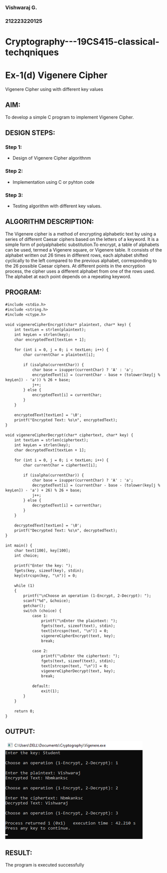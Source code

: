 ### Vishwaraj G.
### 212223220125
# Cryptography---19CS415-classical-techqniques
# Ex-1(d) Vigenere Cipher
Vigenere Cipher using with different key values

## AIM:

To develop a simple C program to implement Vigenere Cipher.

## DESIGN STEPS:

### Step 1:

* Design of Vigenere Cipher algorithnm 

### Step 2:

* Implementation using C or pyhton code

### Step 3:

* Testing algorithm with different key values. 
## ALGORITHM DESCRIPTION:
The Vigenere cipher is a method of encrypting alphabetic text by using a series of different Caesar ciphers based on the letters of a keyword. It is a simple form of polyalphabetic substitution.To encrypt, a table of alphabets can be used, termed a Vigenere square, or Vigenere table. It consists of the alphabet written out 26 times in different rows, each alphabet shifted cyclically to the left compared to the previous alphabet, corresponding to the 26 possible Caesar ciphers. At different points in the encryption process, the cipher uses a different alphabet from one of the rows used. The alphabet at each point depends on a repeating keyword.



## PROGRAM:
```
#include <stdio.h>
#include <string.h>
#include <ctype.h>

void vigenereCipherEncrypt(char* plaintext, char* key) {
    int textLen = strlen(plaintext);
    int keyLen = strlen(key);
    char encryptedText[textLen + 1];

    for (int i = 0, j = 0; i < textLen; i++) {
        char currentChar = plaintext[i];

        if (isalpha(currentChar)) {
            char base = isupper(currentChar) ? 'A' : 'a';
            encryptedText[i] = (currentChar - base + (tolower(key[j % keyLen]) - 'a')) % 26 + base;
            j++;
        } else {
            encryptedText[i] = currentChar;
        }
    }

    encryptedText[textLen] = '\0';
    printf("Encrypted Text: %s\n", encryptedText);
}

void vigenereCipherDecrypt(char* ciphertext, char* key) {
    int textLen = strlen(ciphertext);
    int keyLen = strlen(key);
    char decryptedText[textLen + 1];

    for (int i = 0, j = 0; i < textLen; i++) {
        char currentChar = ciphertext[i];

        if (isalpha(currentChar)) {
            char base = isupper(currentChar) ? 'A' : 'a';
            decryptedText[i] = (currentChar - base - (tolower(key[j % keyLen]) - 'a') + 26) % 26 + base;
            j++;
        } else {
            decryptedText[i] = currentChar;
        }
    }

    decryptedText[textLen] = '\0';
    printf("Decrypted Text: %s\n", decryptedText);
}

int main() {
    char text[100], key[100];
    int choice;

    printf("Enter the key: ");
    fgets(key, sizeof(key), stdin);
    key[strcspn(key, "\n")] = 0;

    while (1)
    {
        printf("\nChoose an operation (1-Encrypt, 2-Decrypt): ");
        scanf("%d", &choice);
        getchar();
        switch (choice) {
            case 1:
                printf("\nEnter the plaintext: ");
                fgets(text, sizeof(text), stdin);
                text[strcspn(text, "\n")] = 0;
                vigenereCipherEncrypt(text, key);
                break;

            case 2:
                printf("\nEnter the ciphertext: ");
                fgets(text, sizeof(text), stdin);
                text[strcspn(text, "\n")] = 0;
                vigenereCipherDecrypt(text, key);
                break;

            default:
                exit(1);
        }
    }

    return 0;
}
```
## OUTPUT:
![alt text](Ex-4.png)
## RESULT:
The program is executed successfully